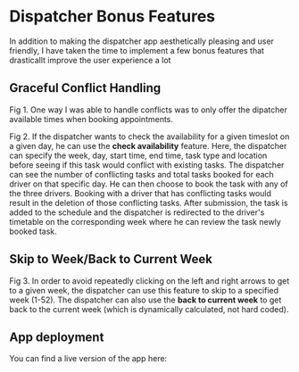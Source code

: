 # Dispatcher Bonus Features
In addition to making the dispatcher app aesthetically pleasing and user friendly, I have taken the time to implement a few bonus features that drasticallt improve the user experience a lot

## Graceful Conflict Handling

Fig 1. One way I was able to handle conflicts was to only offer the dipatcher available times when booking appointments. 

Fig 2. If the dispatcher wants to check the availability for a given timeslot on a given day, he can use the __check availability__ feature. Here, the dispatcher can specify the week, day, start time, end time, task type and location before seeing if this task would conflict with existing tasks. The dispatcher can see the number of conflicting tasks and total tasks booked for each driver on that specific day. He can then choose to book the task with any of the three drivers. Booking with a driver that has conflicting tasks would result in the deletion of those conflicting tasks. After submission, the task is added to the schedule and the dispatcher is redirected to the driver's timetable on the corresponding week where he can review the task newly booked task. 

## Skip to Week/Back to Current Week

Fig 3. In order to avoid repeatedly clicking on the left and right arrows to get to a given week, the dispatcher can use this feature to skip to a specified week (1-52). The dispatcher can also use the __back to current week__ to get back to the current week (which is dynamically calculated, not hard coded).

## App deployment
You can find a live version of the app here:
